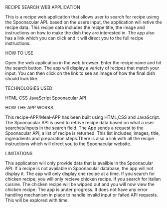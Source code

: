 RECIPE SEARCH WEB APPLICATION


This is a recipe web application that allows user to search for recipe usimg the Spoonacular API. based on the users input, the application will retive the recipe data. This recipe data includes the recipe title, the image and instructions on how to make the dish they are interested in. The app also has a link which you can click and it will direct you to the full recipe instructions.


HOW TO USE


Open the web application in the web browser. Enter the recipe name and hit the search button.
The app will display a variety of recipes that match your input. You can then click on the link to see an image of how the final dish should look like.


TECHNOLOGIES USED


HTML
CSS
JavaScript
Spoonacular API

HOW THE APP WORKS.


This recipe-APP/Meal-APP has been built using HTML,CSS and JavaScript. The Spoonacular API is used to retrive recipe data based on what a user searches/inputs in the search field. The App sends a request to the Spoonacular API, a list of recipe is returned. This list includes, images, title, ingreadients and preparation steps.There is also a link with all the recipe instructions which will direct you to the Spoonacular website. 


LIMITATIONS


This application will only provide data that is availble in the Spoonacular API. If a recipe is not available in Spoonacular database, the app will not display it.
The app will only display one recipe at a time. If you search for chicken recipe, you will only recieve chicken recipe. If you search for Italian cuisine. The chicken recipe will be wipped out and you will now view the chicken recipe.
The app is under progress. It does not have any error handling mechanism in place to handle invalid input or failed API requests. This will be explored with time.